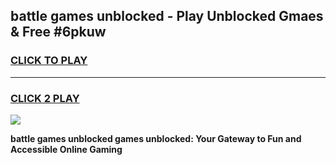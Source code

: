 
## battle games unblocked - Play Unblocked Gmaes & Free #6pkuw
<h3>
<a href="https://news.freeplayer.one?title=battle_games_unblocked&ref=24F">CLICK TO PLAY</a></h3>
<hr>

<h3>
<a href="https://news.freeplayer.one?title=battle_games_unblocked&ref=24F">CLICK 2 PLAY</a>
  
</h3>

<a href="https://news.freeplayer.one?title=battle_games_unblocked&ref=24F/"><img src="https://clearcache.store/games.png"></a>


**battle games unblocked games unblocked: Your Gateway to Fun and Accessible Online Gaming**
